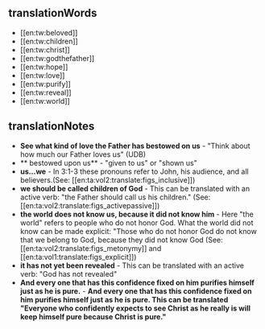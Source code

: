 ## translationWords

* [[en:tw:beloved]]
* [[en:tw:children]]
* [[en:tw:christ]]
* [[en:tw:godthefather]]
* [[en:tw:hope]]
* [[en:tw:love]]
* [[en:tw:purify]]
* [[en:tw:reveal]]
* [[en:tw:world]]

## translationNotes

* **See what kind of love the Father has bestowed on us** - "Think about how much our Father loves us" (UDB)
* ** bestowed upon us** - "given to us" or "shown us"
* **us…we** - In 3:1-3 these pronouns refer to John, his audience, and all believers.(See: [[en:ta:vol2:translate:figs_inclusive]])
* **we should be called children of God** - This can be translated with an active verb: "the Father should call us his children." (See: [[en:ta:vol2:translate:figs_activepassive]])
* **the world does not know us, because it did not know him** - Here "the world" refers to people who do not honor God. What the world did not know can be made explicit: "Those who do not honor God do not know that we belong to God, because they did not know God (See: [[en:ta:vol2:translate:figs_metonymy]] and [[en:ta:vol1:translate:figs_explicit]])
* **it has not yet been revealed** - This can be translated with an active verb: "God has not revealed"
* **And every one that has this confidence fixed on him purifies himself just as he is pure.** - <b>And every one that has this confidence fixed on him purifies himself just as he is pure.<b> This can be translated "Everyone who confidently expects to see Christ as he really is will keep himself pure because Christ is pure."
